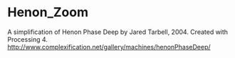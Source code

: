 # Henon_Zoom
A simplification of Henon Phase Deep by Jared Tarbell, 2004. Created with Processing 4.
http://www.complexification.net/gallery/machines/henonPhaseDeep/
